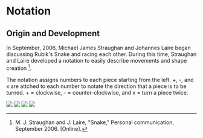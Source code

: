 # Notation

## Origin and Development

In September, 2006, Michael James Straughan and Johannes Laire began discussing Rubik's Snake and racing each other. During this time, Straughan and Laire developed a notation to easily describe movements and shape creation [^straughan-laire-nd].

The notation assigns numbers to each piece starting from the left. +, -, and x are attched to each number to notate the direction that a piece is to be turned. + = clockwise, - = counter-clockwise, and x = turn a piece twice.

![](img/Notation/Notation1.png)
![](img/Notation/Notation2.png)
![](img/Notation/Notation3.png)
![](img/Notation/Notation4.png)

[^straughan-laire-nd]: M. J. Straughan and J. Laire, "Snake," Personal communication, September 2006. [Online].